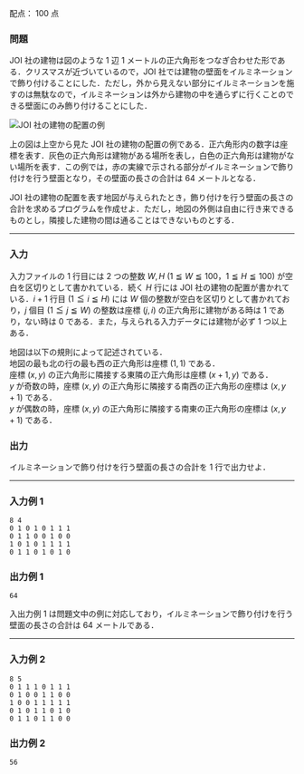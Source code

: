 配点： $100$ 点

### 問題
JOI 社の建物は図のような $1$ 辺 $1$ メートルの正六角形をつなぎ合わせた形である．クリスマスが近づいているので，JOI 社では建物の壁面をイルミネーションで飾り付けることにした．ただし，外から見えない部分にイルミネーションを施すのは無駄なので，イルミネーションは外から建物の中を通らずに行くことのできる壁面にのみ飾り付けることにした．

![JOI 社の建物の配置の例](https://img.atcoder.jp/joi2012yo/2012-yo-t5-fig01.png)

上の図は上空から見た JOI 社の建物の配置の例である．正六角形内の数字は座標を表す．灰色の正六角形は建物がある場所を表し，白色の正六角形は建物がない場所を表す．この例では，赤の実線で示される部分がイルミネーションで飾り付けを行う壁面となり，その壁面の長さの合計は $64$ メートルとなる．

JOI 社の建物の配置を表す地図が与えられたとき，飾り付けを行う壁面の長さの合計を求めるプログラムを作成せよ．ただし，地図の外側は自由に行き来できるものとし，隣接した建物の間は通ることはできないものとする．

---

### 入力
入力ファイルの $1$ 行目には $2$ つの整数 $W, H$ ($1 \leqq W \leqq 100$，$1 \leqq H \leqq 100$) が空白を区切りとして書かれている．続く $H$ 行には JOI 社の建物の配置が書かれている．$i + 1$ 行目 ($1 \leqq i \leqq H$) には $W$ 個の整数が空白を区切りとして書かれており，$j$ 個目 ($1 \leqq j \leqq W$) の整数は座標 $(j, i)$ の正六角形に建物がある時は $1$ であり，ない時は $0$ である．また，与えられる入力データには建物が必ず $1$ つ以上ある．

地図は以下の規則によって記述されている．  
地図の最も北の行の最も西の正六角形は座標 $(1, 1)$ である．  
座標 $(x, y)$ の正六角形に隣接する東隣の正六角形は座標 $(x + 1, y)$ である．  
$y$ が奇数の時，座標 $(x, y)$ の正六角形に隣接する南西の正六角形の座標は $(x, y + 1)$ である．  
$y$ が偶数の時，座標 $(x, y)$ の正六角形に隣接する南東の正六角形の座標は $(x, y + 1)$ である．

### 出力
イルミネーションで飾り付けを行う壁面の長さの合計を $1$ 行で出力せよ．

---

### 入力例 1
~~~
8 4
0 1 0 1 0 1 1 1
0 1 1 0 0 1 0 0
1 0 1 0 1 1 1 1
0 1 1 0 1 0 1 0
~~~

### 出力例 1
~~~
64
~~~

入出力例 $1$ は問題文中の例に対応しており，イルミネーションで飾り付けを行う壁面の長さの合計は $64$ メートルである．

---

### 入力例 2
~~~
8 5
0 1 1 1 0 1 1 1
0 1 0 0 1 1 0 0
1 0 0 1 1 1 1 1
0 1 0 1 1 0 1 0
0 1 1 0 1 1 0 0
~~~

### 出力例 2
~~~
56
~~~
